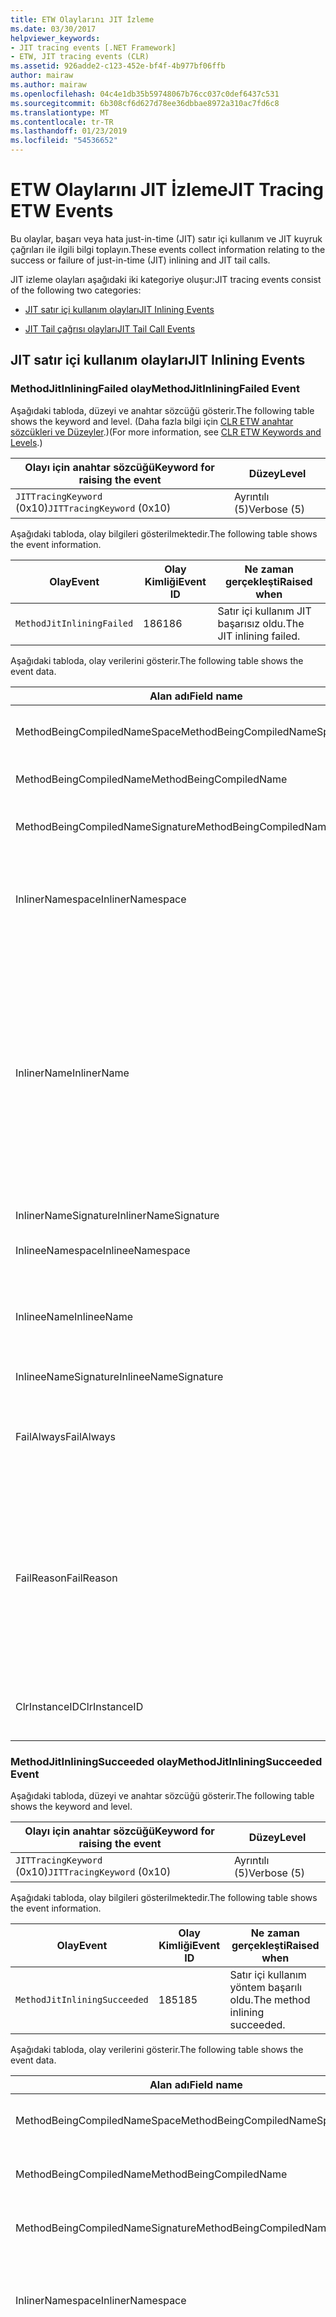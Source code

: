 ```yaml
---
title: ETW Olaylarını JIT İzleme
ms.date: 03/30/2017
helpviewer_keywords:
- JIT tracing events [.NET Framework]
- ETW, JIT tracing events (CLR)
ms.assetid: 926adde2-c123-452e-bf4f-4b977bf06ffb
author: mairaw
ms.author: mairaw
ms.openlocfilehash: 04c4e1db35b59748067b76cc037c0def6437c531
ms.sourcegitcommit: 6b308cf6d627d78ee36dbbae8972a310ac7fd6c8
ms.translationtype: MT
ms.contentlocale: tr-TR
ms.lasthandoff: 01/23/2019
ms.locfileid: "54536652"
---
```

# <a name="jit-tracing-etw-events"></a><span data-ttu-id="61b55-102">ETW Olaylarını JIT İzleme</span><span class="sxs-lookup"><span data-stu-id="61b55-102">JIT Tracing ETW Events</span></span>
<a name="top"></a> <span data-ttu-id="61b55-103">Bu olaylar, başarı veya hata just-in-time (JIT) satır içi kullanım ve JIT kuyruk çağrıları ile ilgili bilgi toplayın.</span><span class="sxs-lookup"><span data-stu-id="61b55-103">These events collect information relating to the success or failure of just-in-time (JIT) inlining and JIT tail calls.</span></span>  
  
 <span data-ttu-id="61b55-104">JIT izleme olayları aşağıdaki iki kategoriye oluşur:</span><span class="sxs-lookup"><span data-stu-id="61b55-104">JIT tracing events consist of the following two categories:</span></span>  
  
-   [<span data-ttu-id="61b55-105">JIT satır içi kullanım olayları</span><span class="sxs-lookup"><span data-stu-id="61b55-105">JIT Inlining Events</span></span>](#jit_inlining_events)  
  
-   [<span data-ttu-id="61b55-106">JIT Tail çağrısı olayları</span><span class="sxs-lookup"><span data-stu-id="61b55-106">JIT Tail Call Events</span></span>](#jit_tail_call_events)  
  
<a name="jit_inlining_events"></a>   
## <a name="jit-inlining-events"></a><span data-ttu-id="61b55-107">JIT satır içi kullanım olayları</span><span class="sxs-lookup"><span data-stu-id="61b55-107">JIT Inlining Events</span></span>  
  
### <a name="methodjitinliningfailed-event"></a><span data-ttu-id="61b55-108">MethodJitInliningFailed olay</span><span class="sxs-lookup"><span data-stu-id="61b55-108">MethodJitInliningFailed Event</span></span>  
 <span data-ttu-id="61b55-109">Aşağıdaki tabloda, düzeyi ve anahtar sözcüğü gösterir.</span><span class="sxs-lookup"><span data-stu-id="61b55-109">The following table shows the keyword and level.</span></span> <span data-ttu-id="61b55-110">(Daha fazla bilgi için [CLR ETW anahtar sözcükleri ve Düzeyler](../../../docs/framework/performance/clr-etw-keywords-and-levels.md).)</span><span class="sxs-lookup"><span data-stu-id="61b55-110">(For more information, see [CLR ETW Keywords and Levels](../../../docs/framework/performance/clr-etw-keywords-and-levels.md).)</span></span>  
  
|<span data-ttu-id="61b55-111">Olayı için anahtar sözcüğü</span><span class="sxs-lookup"><span data-stu-id="61b55-111">Keyword for raising the event</span></span>|<span data-ttu-id="61b55-112">Düzey</span><span class="sxs-lookup"><span data-stu-id="61b55-112">Level</span></span>|  
|-----------------------------------|-----------|  
|<span data-ttu-id="61b55-113">`JITTracingKeyword` (0x10)</span><span class="sxs-lookup"><span data-stu-id="61b55-113">`JITTracingKeyword` (0x10)</span></span>|<span data-ttu-id="61b55-114">Ayrıntılı (5)</span><span class="sxs-lookup"><span data-stu-id="61b55-114">Verbose (5)</span></span>|  
  
 <span data-ttu-id="61b55-115">Aşağıdaki tabloda, olay bilgileri gösterilmektedir.</span><span class="sxs-lookup"><span data-stu-id="61b55-115">The following table shows the event information.</span></span>  
  
|<span data-ttu-id="61b55-116">Olay</span><span class="sxs-lookup"><span data-stu-id="61b55-116">Event</span></span>|<span data-ttu-id="61b55-117">Olay Kimliği</span><span class="sxs-lookup"><span data-stu-id="61b55-117">Event ID</span></span>|<span data-ttu-id="61b55-118">Ne zaman gerçekleşti</span><span class="sxs-lookup"><span data-stu-id="61b55-118">Raised when</span></span>|  
|-----------|--------------|-----------------|  
|`MethodJitInliningFailed`|<span data-ttu-id="61b55-119">186</span><span class="sxs-lookup"><span data-stu-id="61b55-119">186</span></span>|<span data-ttu-id="61b55-120">Satır içi kullanım JIT başarısız oldu.</span><span class="sxs-lookup"><span data-stu-id="61b55-120">The JIT inlining failed.</span></span>|  
  
 <span data-ttu-id="61b55-121">Aşağıdaki tabloda, olay verilerini gösterir.</span><span class="sxs-lookup"><span data-stu-id="61b55-121">The following table shows the event data.</span></span>  
  
|<span data-ttu-id="61b55-122">Alan adı</span><span class="sxs-lookup"><span data-stu-id="61b55-122">Field name</span></span>|<span data-ttu-id="61b55-123">Veri türü</span><span class="sxs-lookup"><span data-stu-id="61b55-123">Data type</span></span>|<span data-ttu-id="61b55-124">Açıklama</span><span class="sxs-lookup"><span data-stu-id="61b55-124">Description</span></span>|  
|----------------|---------------|-----------------|  
|<span data-ttu-id="61b55-125">MethodBeingCompiledNameSpace</span><span class="sxs-lookup"><span data-stu-id="61b55-125">MethodBeingCompiledNameSpace</span></span>|<span data-ttu-id="61b55-126">Kazanma: UnicodeString</span><span class="sxs-lookup"><span data-stu-id="61b55-126">win:UnicodeString</span></span>|<span data-ttu-id="61b55-127">Namespace yönteminin derleniyor.</span><span class="sxs-lookup"><span data-stu-id="61b55-127">Namespace of the method that is being compiled.</span></span>|  
|<span data-ttu-id="61b55-128">MethodBeingCompiledName</span><span class="sxs-lookup"><span data-stu-id="61b55-128">MethodBeingCompiledName</span></span>|<span data-ttu-id="61b55-129">Kazanma: UnicodeString</span><span class="sxs-lookup"><span data-stu-id="61b55-129">win:UnicodeString</span></span>|<span data-ttu-id="61b55-130">Derleniyor yöntemin adı.</span><span class="sxs-lookup"><span data-stu-id="61b55-130">Name of the method that is being compiled.</span></span>|  
|<span data-ttu-id="61b55-131">MethodBeingCompiledNameSignature</span><span class="sxs-lookup"><span data-stu-id="61b55-131">MethodBeingCompiledNameSignature</span></span>|<span data-ttu-id="61b55-132">Kazanma: UnicodeString</span><span class="sxs-lookup"><span data-stu-id="61b55-132">win:UnicodeString</span></span>|<span data-ttu-id="61b55-133">Derleniyor metodu imzası.</span><span class="sxs-lookup"><span data-stu-id="61b55-133">Signature of the method that is being compiled.</span></span>|  
|<span data-ttu-id="61b55-134">InlinerNamespace</span><span class="sxs-lookup"><span data-stu-id="61b55-134">InlinerNamespace</span></span>|<span data-ttu-id="61b55-135">Kazanma: UnicodeString</span><span class="sxs-lookup"><span data-stu-id="61b55-135">win:UnicodeString</span></span>|<span data-ttu-id="61b55-136">Ad alanı JIT derleyicisi yönteminin kodunu oluşturmak çalışıyor.</span><span class="sxs-lookup"><span data-stu-id="61b55-136">The namespace of the method the JIT compiler is trying to generate code for.</span></span>|  
|<span data-ttu-id="61b55-137">InlinerName</span><span class="sxs-lookup"><span data-stu-id="61b55-137">InlinerName</span></span>|<span data-ttu-id="61b55-138">Kazanma: UnicodeString</span><span class="sxs-lookup"><span data-stu-id="61b55-138">win:UnicodeString</span></span>|<span data-ttu-id="61b55-139">Derleyici kod üretmek için çalışıyor yöntemin adı.</span><span class="sxs-lookup"><span data-stu-id="61b55-139">The name of the method the compiler is attempting to generate code for.</span></span> <span data-ttu-id="61b55-140">Bu aynı olmayabilir `MethodBeingCompiledName` derleyici, satır içi kod çalışılıyor, `MethodBeingCompiledName` çağrı oluşturmak yerine `InlinerName`.</span><span class="sxs-lookup"><span data-stu-id="61b55-140">This might not be the same as `MethodBeingCompiledName` if the compiler is attempting to inline code into `MethodBeingCompiledName` instead of generating a call to `InlinerName`.</span></span>|  
|<span data-ttu-id="61b55-141">InlinerNameSignature</span><span class="sxs-lookup"><span data-stu-id="61b55-141">InlinerNameSignature</span></span>|<span data-ttu-id="61b55-142">Kazanma: UnicodeString</span><span class="sxs-lookup"><span data-stu-id="61b55-142">win:UnicodeString</span></span>|<span data-ttu-id="61b55-143">İnliner imzası.</span><span class="sxs-lookup"><span data-stu-id="61b55-143">The signature for the inliner.</span></span>|  
|<span data-ttu-id="61b55-144">InlineeNamespace</span><span class="sxs-lookup"><span data-stu-id="61b55-144">InlineeNamespace</span></span>|<span data-ttu-id="61b55-145">Kazanma: UnicodeString</span><span class="sxs-lookup"><span data-stu-id="61b55-145">win:UnicodeString</span></span>|<span data-ttu-id="61b55-146">Alınanın ad alanı.</span><span class="sxs-lookup"><span data-stu-id="61b55-146">The namespace of the inlinee.</span></span>|  
|<span data-ttu-id="61b55-147">InlineeName</span><span class="sxs-lookup"><span data-stu-id="61b55-147">InlineeName</span></span>|<span data-ttu-id="61b55-148">Kazanma: UnicodeString</span><span class="sxs-lookup"><span data-stu-id="61b55-148">win:UnicodeString</span></span>|<span data-ttu-id="61b55-149">Derleyici, satır içi çalışıyor yöntemi (bir çağrı oluşturma değil).</span><span class="sxs-lookup"><span data-stu-id="61b55-149">The method the compiler is trying to inline (not generate a call to).</span></span>|  
|<span data-ttu-id="61b55-150">InlineeNameSignature</span><span class="sxs-lookup"><span data-stu-id="61b55-150">InlineeNameSignature</span></span>|<span data-ttu-id="61b55-151">Kazanma: UnicodeString</span><span class="sxs-lookup"><span data-stu-id="61b55-151">win:UnicodeString</span></span>|<span data-ttu-id="61b55-152">Alınanın imzası.</span><span class="sxs-lookup"><span data-stu-id="61b55-152">The signature for the inlinee.</span></span>|  
|<span data-ttu-id="61b55-153">FailAlways</span><span class="sxs-lookup"><span data-stu-id="61b55-153">FailAlways</span></span>|<span data-ttu-id="61b55-154">Kazanma: Boolean</span><span class="sxs-lookup"><span data-stu-id="61b55-154">win:Boolean</span></span>|<span data-ttu-id="61b55-155">JIT Derleyici, satır içi kullanım için bir ipucu alınanın için her zaman başarısız olur.</span><span class="sxs-lookup"><span data-stu-id="61b55-155">A hint to the JIT compiler that inlining will always fail for the inlinee.</span></span>|  
|<span data-ttu-id="61b55-156">FailReason</span><span class="sxs-lookup"><span data-stu-id="61b55-156">FailReason</span></span>|<span data-ttu-id="61b55-157">Kazanma: UnicodeString</span><span class="sxs-lookup"><span data-stu-id="61b55-157">win:UnicodeString</span></span>|<span data-ttu-id="61b55-158">INLINE_NEVER anlamına gelir inlining'i olmuştu belirlenen inlining'i olacak hiçbir zaman başka bir nedenle; başarılı Aksi takdirde, serbest biçimli metin.</span><span class="sxs-lookup"><span data-stu-id="61b55-158">INLINE_NEVER means a previous inlining attempt determined that inlining will never succeed for some other reason; otherwise, free-form text.</span></span>|  
|<span data-ttu-id="61b55-159">ClrInstanceID</span><span class="sxs-lookup"><span data-stu-id="61b55-159">ClrInstanceID</span></span>|<span data-ttu-id="61b55-160">Kazanma: UnicodeString</span><span class="sxs-lookup"><span data-stu-id="61b55-160">win:UnicodeString</span></span>|<span data-ttu-id="61b55-161">CLR veya CoreCLR örneği için benzersiz kimlik.</span><span class="sxs-lookup"><span data-stu-id="61b55-161">Unique ID for the instance of CLR or CoreCLR.</span></span>|  
  
### <a name="methodjitinliningsucceeded-event"></a><span data-ttu-id="61b55-162">MethodJitInliningSucceeded olay</span><span class="sxs-lookup"><span data-stu-id="61b55-162">MethodJitInliningSucceeded Event</span></span>  
 <span data-ttu-id="61b55-163">Aşağıdaki tabloda, düzeyi ve anahtar sözcüğü gösterir.</span><span class="sxs-lookup"><span data-stu-id="61b55-163">The following table shows the keyword and level.</span></span>  
  
|<span data-ttu-id="61b55-164">Olayı için anahtar sözcüğü</span><span class="sxs-lookup"><span data-stu-id="61b55-164">Keyword for raising the event</span></span>|<span data-ttu-id="61b55-165">Düzey</span><span class="sxs-lookup"><span data-stu-id="61b55-165">Level</span></span>|  
|-----------------------------------|-----------|  
|<span data-ttu-id="61b55-166">`JITTracingKeyword` (0x10)</span><span class="sxs-lookup"><span data-stu-id="61b55-166">`JITTracingKeyword` (0x10)</span></span>|<span data-ttu-id="61b55-167">Ayrıntılı (5)</span><span class="sxs-lookup"><span data-stu-id="61b55-167">Verbose (5)</span></span>|  
  
 <span data-ttu-id="61b55-168">Aşağıdaki tabloda, olay bilgileri gösterilmektedir.</span><span class="sxs-lookup"><span data-stu-id="61b55-168">The following table shows the event information.</span></span>  
  
|<span data-ttu-id="61b55-169">Olay</span><span class="sxs-lookup"><span data-stu-id="61b55-169">Event</span></span>|<span data-ttu-id="61b55-170">Olay Kimliği</span><span class="sxs-lookup"><span data-stu-id="61b55-170">Event ID</span></span>|<span data-ttu-id="61b55-171">Ne zaman gerçekleşti</span><span class="sxs-lookup"><span data-stu-id="61b55-171">Raised when</span></span>|  
|-----------|--------------|-----------------|  
|`MethodJitInliningSucceeded`|<span data-ttu-id="61b55-172">185</span><span class="sxs-lookup"><span data-stu-id="61b55-172">185</span></span>|<span data-ttu-id="61b55-173">Satır içi kullanım yöntem başarılı oldu.</span><span class="sxs-lookup"><span data-stu-id="61b55-173">The method inlining succeeded.</span></span>|  
  
 <span data-ttu-id="61b55-174">Aşağıdaki tabloda, olay verilerini gösterir.</span><span class="sxs-lookup"><span data-stu-id="61b55-174">The following table shows the event data.</span></span>  
  
|<span data-ttu-id="61b55-175">Alan adı</span><span class="sxs-lookup"><span data-stu-id="61b55-175">Field name</span></span>|<span data-ttu-id="61b55-176">Veri türü</span><span class="sxs-lookup"><span data-stu-id="61b55-176">Data type</span></span>|<span data-ttu-id="61b55-177">Açıklama</span><span class="sxs-lookup"><span data-stu-id="61b55-177">Description</span></span>|  
|----------------|---------------|-----------------|  
|<span data-ttu-id="61b55-178">MethodBeingCompiledNameSpace</span><span class="sxs-lookup"><span data-stu-id="61b55-178">MethodBeingCompiledNameSpace</span></span>|<span data-ttu-id="61b55-179">Kazanma: UnicodeString</span><span class="sxs-lookup"><span data-stu-id="61b55-179">win:UnicodeString</span></span>|<span data-ttu-id="61b55-180">Ad alanı derleniyor yöntemi.</span><span class="sxs-lookup"><span data-stu-id="61b55-180">The namespace of the method that is being compiled.</span></span>|  
|<span data-ttu-id="61b55-181">MethodBeingCompiledName</span><span class="sxs-lookup"><span data-stu-id="61b55-181">MethodBeingCompiledName</span></span>|<span data-ttu-id="61b55-182">Kazanma: UnicodeString</span><span class="sxs-lookup"><span data-stu-id="61b55-182">win:UnicodeString</span></span>|<span data-ttu-id="61b55-183">Derlenmiş olma yöntemi adı.</span><span class="sxs-lookup"><span data-stu-id="61b55-183">The name of the method being that is compiled.</span></span>|  
|<span data-ttu-id="61b55-184">MethodBeingCompiledNameSignature</span><span class="sxs-lookup"><span data-stu-id="61b55-184">MethodBeingCompiledNameSignature</span></span>|<span data-ttu-id="61b55-185">Kazanma: UnicodeString</span><span class="sxs-lookup"><span data-stu-id="61b55-185">win:UnicodeString</span></span>|<span data-ttu-id="61b55-186">Derleniyor metodu imzası.</span><span class="sxs-lookup"><span data-stu-id="61b55-186">The signature of the method that is being compiled.</span></span>|  
|<span data-ttu-id="61b55-187">InlinerNamespace</span><span class="sxs-lookup"><span data-stu-id="61b55-187">InlinerNamespace</span></span>|<span data-ttu-id="61b55-188">Kazanma: UnicodeString</span><span class="sxs-lookup"><span data-stu-id="61b55-188">win:UnicodeString</span></span>|<span data-ttu-id="61b55-189">Ad alanı JIT derleyicisi yönteminin kodunu oluşturmak çalışıyor.</span><span class="sxs-lookup"><span data-stu-id="61b55-189">The namespace of the method the JIT compiler is attempting to generate code for.</span></span>|  
|<span data-ttu-id="61b55-190">InlinerName</span><span class="sxs-lookup"><span data-stu-id="61b55-190">InlinerName</span></span>|<span data-ttu-id="61b55-191">Kazanma: UnicodeString</span><span class="sxs-lookup"><span data-stu-id="61b55-191">win:UnicodeString</span></span>|<span data-ttu-id="61b55-192">Derleyici kod üretmek için çalışıyor yöntemin adı.</span><span class="sxs-lookup"><span data-stu-id="61b55-192">The name of the method the compiler is attempting to generate code for.</span></span> <span data-ttu-id="61b55-193">Bu aynı olmayabilir `MethodBeingCompiledName` derleyici, satır içi kod çalışılıyor, `MethodBeingCompiledName` çağrı oluşturmak yerine `InlinerName`.</span><span class="sxs-lookup"><span data-stu-id="61b55-193">This might not be the same as `MethodBeingCompiledName` if the compiler is attempting to inline code into `MethodBeingCompiledName` instead of generating a call to `InlinerName`.</span></span>|  
|<span data-ttu-id="61b55-194">InlinerNameSignature</span><span class="sxs-lookup"><span data-stu-id="61b55-194">InlinerNameSignature</span></span>|<span data-ttu-id="61b55-195">Kazanma: UnicodeString</span><span class="sxs-lookup"><span data-stu-id="61b55-195">win:UnicodeString</span></span>|<span data-ttu-id="61b55-196">İnliner imzası.</span><span class="sxs-lookup"><span data-stu-id="61b55-196">The signature for the inliner.</span></span>|  
|<span data-ttu-id="61b55-197">InlineeNamespace</span><span class="sxs-lookup"><span data-stu-id="61b55-197">InlineeNamespace</span></span>|<span data-ttu-id="61b55-198">Kazanma: UnicodeString</span><span class="sxs-lookup"><span data-stu-id="61b55-198">win:UnicodeString</span></span>|<span data-ttu-id="61b55-199">Alınanın ad alanı.</span><span class="sxs-lookup"><span data-stu-id="61b55-199">The namespace of the inlinee.</span></span>|  
|<span data-ttu-id="61b55-200">InlineeName</span><span class="sxs-lookup"><span data-stu-id="61b55-200">InlineeName</span></span>|<span data-ttu-id="61b55-201">Kazanma: UnicodeString</span><span class="sxs-lookup"><span data-stu-id="61b55-201">win:UnicodeString</span></span>|<span data-ttu-id="61b55-202">Derleyici, satır içi çalışıyor yöntemi (bir çağrı oluşturma değil).</span><span class="sxs-lookup"><span data-stu-id="61b55-202">The method the compiler is trying to inline (not generate a call to).</span></span>|  
|<span data-ttu-id="61b55-203">InlineeNameSignature</span><span class="sxs-lookup"><span data-stu-id="61b55-203">InlineeNameSignature</span></span>|<span data-ttu-id="61b55-204">Kazanma: UnicodeString</span><span class="sxs-lookup"><span data-stu-id="61b55-204">win:UnicodeString</span></span>|<span data-ttu-id="61b55-205">Alınanın imzası.</span><span class="sxs-lookup"><span data-stu-id="61b55-205">The signature for the inlinee.</span></span>|  
|<span data-ttu-id="61b55-206">ClrInstanceID</span><span class="sxs-lookup"><span data-stu-id="61b55-206">ClrInstanceID</span></span>|<span data-ttu-id="61b55-207">Kazanma: UInt16</span><span class="sxs-lookup"><span data-stu-id="61b55-207">win:UInt16</span></span>|<span data-ttu-id="61b55-208">CLR veya CoreCLR örneği için benzersiz kimlik.</span><span class="sxs-lookup"><span data-stu-id="61b55-208">Unique ID for the instance of CLR or CoreCLR.</span></span>|  
  
 [<span data-ttu-id="61b55-209">Başa dön</span><span class="sxs-lookup"><span data-stu-id="61b55-209">Back to top</span></span>](#top)  
  
<a name="jit_tail_call_events"></a>   
## <a name="jit-tail-call-events"></a><span data-ttu-id="61b55-210">JIT Tail çağrısı olayları</span><span class="sxs-lookup"><span data-stu-id="61b55-210">JIT Tail Call Events</span></span>  
  
### <a name="methodjittailcallfailed-event"></a><span data-ttu-id="61b55-211">MethodJITTailCallFailed olay</span><span class="sxs-lookup"><span data-stu-id="61b55-211">MethodJITTailCallFailed Event</span></span>  
 <span data-ttu-id="61b55-212">Aşağıdaki tabloda, düzeyi ve anahtar sözcüğü gösterir.</span><span class="sxs-lookup"><span data-stu-id="61b55-212">The following table shows the keyword and level.</span></span>  
  
|<span data-ttu-id="61b55-213">Olayı için anahtar sözcüğü</span><span class="sxs-lookup"><span data-stu-id="61b55-213">Keyword for raising the event</span></span>|<span data-ttu-id="61b55-214">Düzey</span><span class="sxs-lookup"><span data-stu-id="61b55-214">Level</span></span>|  
|-----------------------------------|-----------|  
|<span data-ttu-id="61b55-215">`JITTracingKeyword` (0x10)</span><span class="sxs-lookup"><span data-stu-id="61b55-215">`JITTracingKeyword` (0x10)</span></span>|<span data-ttu-id="61b55-216">Ayrıntılı (5)</span><span class="sxs-lookup"><span data-stu-id="61b55-216">Verbose (5)</span></span>|  
  
 <span data-ttu-id="61b55-217">Aşağıdaki tabloda, olay bilgileri gösterilmektedir.</span><span class="sxs-lookup"><span data-stu-id="61b55-217">The following table shows the event information.</span></span>  
  
|<span data-ttu-id="61b55-218">Olay</span><span class="sxs-lookup"><span data-stu-id="61b55-218">Event</span></span>|<span data-ttu-id="61b55-219">Olay Kimliği</span><span class="sxs-lookup"><span data-stu-id="61b55-219">Event ID</span></span>|<span data-ttu-id="61b55-220">Ne zaman gerçekleşti</span><span class="sxs-lookup"><span data-stu-id="61b55-220">Raised when</span></span>|  
|-----------|--------------|-----------------|  
|`MethodJitTailCallFailed`|<span data-ttu-id="61b55-221">189</span><span class="sxs-lookup"><span data-stu-id="61b55-221">189</span></span>|<span data-ttu-id="61b55-222">Yöntem tail çağrısı başarısız oldu.</span><span class="sxs-lookup"><span data-stu-id="61b55-222">The method tail call failed.</span></span>|  
  
 <span data-ttu-id="61b55-223">Aşağıdaki tabloda, olay verilerini gösterir.</span><span class="sxs-lookup"><span data-stu-id="61b55-223">The following table shows the event data.</span></span>  
  
|<span data-ttu-id="61b55-224">Alan adı</span><span class="sxs-lookup"><span data-stu-id="61b55-224">Field name</span></span>|<span data-ttu-id="61b55-225">Veri türü</span><span class="sxs-lookup"><span data-stu-id="61b55-225">Data type</span></span>|<span data-ttu-id="61b55-226">Açıklama</span><span class="sxs-lookup"><span data-stu-id="61b55-226">Description</span></span>|  
|----------------|---------------|-----------------|  
|<span data-ttu-id="61b55-227">MethodBeingCompiledNameSpace</span><span class="sxs-lookup"><span data-stu-id="61b55-227">MethodBeingCompiledNameSpace</span></span>|<span data-ttu-id="61b55-228">Kazanma: UnicodeString</span><span class="sxs-lookup"><span data-stu-id="61b55-228">win:UnicodeString</span></span>|<span data-ttu-id="61b55-229">Namespace yönteminin derleniyor.</span><span class="sxs-lookup"><span data-stu-id="61b55-229">Namespace of the method that is being compiled.</span></span>|  
|<span data-ttu-id="61b55-230">MethodBeingCompiledName</span><span class="sxs-lookup"><span data-stu-id="61b55-230">MethodBeingCompiledName</span></span>|<span data-ttu-id="61b55-231">Kazanma: UnicodeString</span><span class="sxs-lookup"><span data-stu-id="61b55-231">win:UnicodeString</span></span>|<span data-ttu-id="61b55-232">Derleniyor yöntemin adı.</span><span class="sxs-lookup"><span data-stu-id="61b55-232">Name of the method that is being compiled.</span></span>|  
|<span data-ttu-id="61b55-233">MethodBeingCompiledNameSignature</span><span class="sxs-lookup"><span data-stu-id="61b55-233">MethodBeingCompiledNameSignature</span></span>|<span data-ttu-id="61b55-234">Kazanma: UnicodeString</span><span class="sxs-lookup"><span data-stu-id="61b55-234">win:UnicodeString</span></span>|<span data-ttu-id="61b55-235">Derleniyor metodu imzası.</span><span class="sxs-lookup"><span data-stu-id="61b55-235">Signature of the method that is being compiled.</span></span>|  
|<span data-ttu-id="61b55-236">CallerNamespace</span><span class="sxs-lookup"><span data-stu-id="61b55-236">CallerNamespace</span></span>|<span data-ttu-id="61b55-237">Kazanma: UnicodeString</span><span class="sxs-lookup"><span data-stu-id="61b55-237">win:UnicodeString</span></span>|<span data-ttu-id="61b55-238">Ad alanı JIT derleyicisi yönteminin kodunu oluşturmak çalışıyor.</span><span class="sxs-lookup"><span data-stu-id="61b55-238">The namespace of the method the JIT compiler is attempting to generate code for.</span></span>|  
|<span data-ttu-id="61b55-239">CallerName</span><span class="sxs-lookup"><span data-stu-id="61b55-239">CallerName</span></span>|<span data-ttu-id="61b55-240">Kazanma: UnicodeString</span><span class="sxs-lookup"><span data-stu-id="61b55-240">win:UnicodeString</span></span>|<span data-ttu-id="61b55-241">Derleyici kod üretmek için çalışıyor yöntemin adı.</span><span class="sxs-lookup"><span data-stu-id="61b55-241">The name of the method the compiler is attempting to generate code for.</span></span>|  
|<span data-ttu-id="61b55-242">CallerNameSignature</span><span class="sxs-lookup"><span data-stu-id="61b55-242">CallerNameSignature</span></span>|<span data-ttu-id="61b55-243">Kazanma: UnicodeString</span><span class="sxs-lookup"><span data-stu-id="61b55-243">win:UnicodeString</span></span>|<span data-ttu-id="61b55-244">Çağıranın imzası.</span><span class="sxs-lookup"><span data-stu-id="61b55-244">The signature for the caller.</span></span>|  
|<span data-ttu-id="61b55-245">CalleeNamespace</span><span class="sxs-lookup"><span data-stu-id="61b55-245">CalleeNamespace</span></span>|<span data-ttu-id="61b55-246">Kazanma: UnicodeString</span><span class="sxs-lookup"><span data-stu-id="61b55-246">win:UnicodeString</span></span>|<span data-ttu-id="61b55-247">Çağrılan ad alanı.</span><span class="sxs-lookup"><span data-stu-id="61b55-247">The namespace of the callee.</span></span>|  
|<span data-ttu-id="61b55-248">CalleeName</span><span class="sxs-lookup"><span data-stu-id="61b55-248">CalleeName</span></span>|<span data-ttu-id="61b55-249">Kazanma: UnicodeString</span><span class="sxs-lookup"><span data-stu-id="61b55-249">win:UnicodeString</span></span>|<span data-ttu-id="61b55-250">Yöntem derleyici arama kuyruk çalışıyor (bir çağrı oluşturma değil).</span><span class="sxs-lookup"><span data-stu-id="61b55-250">The method the compiler is trying to tail call (not generate a call to).</span></span>|  
|<span data-ttu-id="61b55-251">CalleeNameSignature</span><span class="sxs-lookup"><span data-stu-id="61b55-251">CalleeNameSignature</span></span>|<span data-ttu-id="61b55-252">Kazanma: UnicodeString</span><span class="sxs-lookup"><span data-stu-id="61b55-252">win:UnicodeString</span></span>|<span data-ttu-id="61b55-253">Çağrılan imzası.</span><span class="sxs-lookup"><span data-stu-id="61b55-253">The signature for the callee.</span></span>|  
|<span data-ttu-id="61b55-254">TailPrefix</span><span class="sxs-lookup"><span data-stu-id="61b55-254">TailPrefix</span></span>|<span data-ttu-id="61b55-255">Kazanma: Boolean</span><span class="sxs-lookup"><span data-stu-id="61b55-255">win:Boolean</span></span>|<span data-ttu-id="61b55-256">Kuyruk çağrısı için ön ek</span><span class="sxs-lookup"><span data-stu-id="61b55-256">The prefix for the tail call</span></span>|  
|<span data-ttu-id="61b55-257">FailReason</span><span class="sxs-lookup"><span data-stu-id="61b55-257">FailReason</span></span>|<span data-ttu-id="61b55-258">Kazanma: UnicodeString</span><span class="sxs-lookup"><span data-stu-id="61b55-258">win:UnicodeString</span></span>|<span data-ttu-id="61b55-259">Neden kuyruk çağrısı başarısız oldu.</span><span class="sxs-lookup"><span data-stu-id="61b55-259">The reason the tail call failed.</span></span>|  
|<span data-ttu-id="61b55-260">ClrInstanceID</span><span class="sxs-lookup"><span data-stu-id="61b55-260">ClrInstanceID</span></span>|<span data-ttu-id="61b55-261">Kazanma: UInt16</span><span class="sxs-lookup"><span data-stu-id="61b55-261">win:UInt16</span></span>|<span data-ttu-id="61b55-262">CLR veya CoreCLR örneği için benzersiz kimlik.</span><span class="sxs-lookup"><span data-stu-id="61b55-262">Unique ID for the instance of CLR or CoreCLR.</span></span>|  
  
### <a name="methodjittailcallsucceeded-event"></a><span data-ttu-id="61b55-263">MethodJITTailCallSucceeded olay</span><span class="sxs-lookup"><span data-stu-id="61b55-263">MethodJITTailCallSucceeded Event</span></span>  
 <span data-ttu-id="61b55-264">Aşağıdaki tabloda, düzeyi ve anahtar sözcüğü gösterir.</span><span class="sxs-lookup"><span data-stu-id="61b55-264">The following table shows the keyword and level.</span></span>  
  
|<span data-ttu-id="61b55-265">Olayı için anahtar sözcüğü</span><span class="sxs-lookup"><span data-stu-id="61b55-265">Keyword for raising the event</span></span>|<span data-ttu-id="61b55-266">Düzey</span><span class="sxs-lookup"><span data-stu-id="61b55-266">Level</span></span>|  
|-----------------------------------|-----------|  
|<span data-ttu-id="61b55-267">`JITTracingKeyword` (0x10)</span><span class="sxs-lookup"><span data-stu-id="61b55-267">`JITTracingKeyword` (0x10)</span></span>|<span data-ttu-id="61b55-268">Ayrıntılı (5)</span><span class="sxs-lookup"><span data-stu-id="61b55-268">Verbose (5)</span></span>|  
  
 <span data-ttu-id="61b55-269">Aşağıdaki tabloda, olay bilgileri gösterilmektedir.</span><span class="sxs-lookup"><span data-stu-id="61b55-269">The following table shows the event information.</span></span>  
  
|<span data-ttu-id="61b55-270">Olay</span><span class="sxs-lookup"><span data-stu-id="61b55-270">Event</span></span>|<span data-ttu-id="61b55-271">Olay Kimliği</span><span class="sxs-lookup"><span data-stu-id="61b55-271">Event ID</span></span>|<span data-ttu-id="61b55-272">Ne zaman gerçekleşti</span><span class="sxs-lookup"><span data-stu-id="61b55-272">Raised when</span></span>|  
|-----------|--------------|-----------------|  
|`MethodJitTailCallSucceeded`|<span data-ttu-id="61b55-273">188</span><span class="sxs-lookup"><span data-stu-id="61b55-273">188</span></span>|<span data-ttu-id="61b55-274">Metot tail çağrısı başarılı oldu.</span><span class="sxs-lookup"><span data-stu-id="61b55-274">The method tail call succeeded.</span></span>|  
  
 <span data-ttu-id="61b55-275">Aşağıdaki tabloda, olay verilerini gösterir.</span><span class="sxs-lookup"><span data-stu-id="61b55-275">The following table shows the event data.</span></span>  
  
|<span data-ttu-id="61b55-276">Alan adı</span><span class="sxs-lookup"><span data-stu-id="61b55-276">Field name</span></span>|<span data-ttu-id="61b55-277">Veri türü</span><span class="sxs-lookup"><span data-stu-id="61b55-277">Data type</span></span>|<span data-ttu-id="61b55-278">Açıklama</span><span class="sxs-lookup"><span data-stu-id="61b55-278">Description</span></span>|  
|----------------|---------------|-----------------|  
|<span data-ttu-id="61b55-279">MethodBeingCompiledNameSpace</span><span class="sxs-lookup"><span data-stu-id="61b55-279">MethodBeingCompiledNameSpace</span></span>|<span data-ttu-id="61b55-280">Kazanma: UnicodeString</span><span class="sxs-lookup"><span data-stu-id="61b55-280">win:UnicodeString</span></span>|<span data-ttu-id="61b55-281">Namespace yönteminin derleniyor.</span><span class="sxs-lookup"><span data-stu-id="61b55-281">Namespace of the method that is being compiled.</span></span>|  
|<span data-ttu-id="61b55-282">MethodBeingCompiledName</span><span class="sxs-lookup"><span data-stu-id="61b55-282">MethodBeingCompiledName</span></span>|<span data-ttu-id="61b55-283">Kazanma: UnicodeString</span><span class="sxs-lookup"><span data-stu-id="61b55-283">win:UnicodeString</span></span>|<span data-ttu-id="61b55-284">Derleniyor yöntemin adı.</span><span class="sxs-lookup"><span data-stu-id="61b55-284">Name of the method that is being compiled.</span></span>|  
|<span data-ttu-id="61b55-285">MethodBeingCompiledNameSignature</span><span class="sxs-lookup"><span data-stu-id="61b55-285">MethodBeingCompiledNameSignature</span></span>|<span data-ttu-id="61b55-286">Kazanma: UnicodeString</span><span class="sxs-lookup"><span data-stu-id="61b55-286">win:UnicodeString</span></span>|<span data-ttu-id="61b55-287">Derleniyor metodu imzası.</span><span class="sxs-lookup"><span data-stu-id="61b55-287">Signature of the method that is being compiled.</span></span>|  
|<span data-ttu-id="61b55-288">CallerNamespace</span><span class="sxs-lookup"><span data-stu-id="61b55-288">CallerNamespace</span></span>|<span data-ttu-id="61b55-289">Kazanma: UnicodeString</span><span class="sxs-lookup"><span data-stu-id="61b55-289">win:UnicodeString</span></span>|<span data-ttu-id="61b55-290">Ad alanı JIT derleyicisi yönteminin kodunu oluşturmak çalışıyor.</span><span class="sxs-lookup"><span data-stu-id="61b55-290">The namespace of the method the JIT compiler is attempting to generate code for.</span></span>|  
|<span data-ttu-id="61b55-291">CallerName</span><span class="sxs-lookup"><span data-stu-id="61b55-291">CallerName</span></span>|<span data-ttu-id="61b55-292">Kazanma: UnicodeString</span><span class="sxs-lookup"><span data-stu-id="61b55-292">win:UnicodeString</span></span>|<span data-ttu-id="61b55-293">Derleyici kod üretmek için çalışıyor yöntemin adı.</span><span class="sxs-lookup"><span data-stu-id="61b55-293">The name of the method the compiler is attempting to generate code for.</span></span>|  
|<span data-ttu-id="61b55-294">CallerNameSignature</span><span class="sxs-lookup"><span data-stu-id="61b55-294">CallerNameSignature</span></span>|<span data-ttu-id="61b55-295">Kazanma: UnicodeString</span><span class="sxs-lookup"><span data-stu-id="61b55-295">win:UnicodeString</span></span>|<span data-ttu-id="61b55-296">Çağıranın imzası.</span><span class="sxs-lookup"><span data-stu-id="61b55-296">The signature for the caller.</span></span>|  
|<span data-ttu-id="61b55-297">CalleeNamespace</span><span class="sxs-lookup"><span data-stu-id="61b55-297">CalleeNamespace</span></span>|<span data-ttu-id="61b55-298">Kazanma: UnicodeString</span><span class="sxs-lookup"><span data-stu-id="61b55-298">win:UnicodeString</span></span>|<span data-ttu-id="61b55-299">Çağrılan ad alanı.</span><span class="sxs-lookup"><span data-stu-id="61b55-299">The namespace of the callee.</span></span>|  
|<span data-ttu-id="61b55-300">CalleeName</span><span class="sxs-lookup"><span data-stu-id="61b55-300">CalleeName</span></span>|<span data-ttu-id="61b55-301">Kazanma: UnicodeString</span><span class="sxs-lookup"><span data-stu-id="61b55-301">win:UnicodeString</span></span>|<span data-ttu-id="61b55-302">Yöntem derleyici arama kuyruk çalışıyor (bir çağrı oluşturma değil).</span><span class="sxs-lookup"><span data-stu-id="61b55-302">The method the compiler is trying to tail call (not generate a call to).</span></span>|  
|<span data-ttu-id="61b55-303">CalleeNameSignature</span><span class="sxs-lookup"><span data-stu-id="61b55-303">CalleeNameSignature</span></span>|<span data-ttu-id="61b55-304">Kazanma: UnicodeString</span><span class="sxs-lookup"><span data-stu-id="61b55-304">win:UnicodeString</span></span>|<span data-ttu-id="61b55-305">Çağrılan imzası.</span><span class="sxs-lookup"><span data-stu-id="61b55-305">The signature for the callee.</span></span>|  
|<span data-ttu-id="61b55-306">TailPrefix</span><span class="sxs-lookup"><span data-stu-id="61b55-306">TailPrefix</span></span>|<span data-ttu-id="61b55-307">Kazanma: Boolean</span><span class="sxs-lookup"><span data-stu-id="61b55-307">win:Boolean</span></span>|<span data-ttu-id="61b55-308">Tail çağrısı için önek.</span><span class="sxs-lookup"><span data-stu-id="61b55-308">The prefix for the tail call.</span></span>|  
|<span data-ttu-id="61b55-309">TailCallType</span><span class="sxs-lookup"><span data-stu-id="61b55-309">TailCallType</span></span>|<span data-ttu-id="61b55-310">Kazanma: UnicodeString</span><span class="sxs-lookup"><span data-stu-id="61b55-310">win:UnicodeString</span></span>|<span data-ttu-id="61b55-311">Kuyruk çağrısı türü.</span><span class="sxs-lookup"><span data-stu-id="61b55-311">The type of the tail call.</span></span>|  
|<span data-ttu-id="61b55-312">ClrInstanceID</span><span class="sxs-lookup"><span data-stu-id="61b55-312">ClrInstanceID</span></span>|<span data-ttu-id="61b55-313">Kazanma: UInt16</span><span class="sxs-lookup"><span data-stu-id="61b55-313">win:UInt16</span></span>|<span data-ttu-id="61b55-314">CLR veya CoreCLR örneği için benzersiz kimlik.</span><span class="sxs-lookup"><span data-stu-id="61b55-314">Unique ID for the instance of CLR or CoreCLR.</span></span>|  
  
## <a name="see-also"></a><span data-ttu-id="61b55-315">Ayrıca bkz.</span><span class="sxs-lookup"><span data-stu-id="61b55-315">See also</span></span>
- [<span data-ttu-id="61b55-316">CLR ETW Olayları</span><span class="sxs-lookup"><span data-stu-id="61b55-316">CLR ETW Events</span></span>](../../../docs/framework/performance/clr-etw-events.md)
